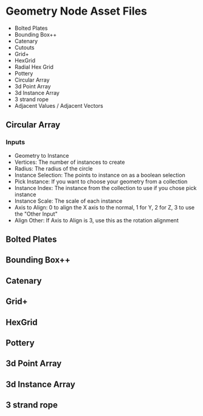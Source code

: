 # Geometry Node Asset Files

  - Bolted Plates
  - Bounding Box++
  - Catenary
  - Cutouts
  - Grid+
  - HexGrid
  - Radial Hex Grid
  - Pottery
  - Circular Array
  - 3d Point Array
  - 3d Instance Array
  - 3 strand rope
  - Adjacent Values / Adjacent Vectors

## Circular Array
### Inputs

  - Geometry to Instance
  - Vertices: The number of instances to create
  - Radius: The radius of the circle
  - Instance Selection: The points to instance on as a boolean selection
  - Pick Instance: If you want to choose your geometry from a collection
  - Instance Index: The instance from the collection to use if you chose pick instance
  - Instance Scale: The scale of each instance
  - Axis to Align: 0 to align the X axis to the normal, 1 for Y, 2 for Z, 3 to use the "Other Input"
  - Align Other: If Axis to Align is 3, use this as the rotation alignment
    
## Bolted Plates
## Bounding Box++
## Catenary
## Grid+
## HexGrid
## Pottery  
## 3d Point Array
## 3d Instance Array
## 3 strand rope
